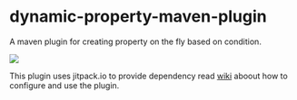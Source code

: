 # dynamic-property-maven-plugin
A maven plugin for creating property on the fly based on condition.

[![](https://jitpack.io/v/aaabidunique/dynamic-property-maven-plugin.svg)](https://jitpack.io/#aaabidunique/dynamic-property-maven-plugin)

This plugin uses jitpack.io to provide dependency read [wiki](https://github.com/aaabidunique/dynamic-property-maven-plugin/wiki) aboout how to configure and use the plugin.
